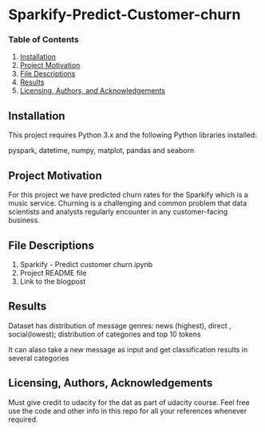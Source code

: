 # Sparkify-Predict-Customer-churn


### Table of Contents

1. [Installation](#installation)
2. [Project Motivation](#motivation)
3. [File Descriptions](#files)
4. [Results](#results)
5. [Licensing, Authors, and Acknowledgements](#licensing)

## Installation <a name="installation"></a>

This project requires Python 3.x and the following Python libraries installed:

pyspark, datetime, numpy, matplot, pandas and seaborn

## Project Motivation<a name="motivation"></a>

For this project we have predicted churn rates for the Sparkify which is a music service.
Churning is a challenging and common problem that data scientists and analysts regularly encounter in any customer-facing business.

## File Descriptions <a name="files"></a>

1. Sparkify - Predict customer churn.ipynb
2. Project README file
3. Link to the blogpost


## Results<a name="results"></a>

Dataset has distribution of message genres: news (highest), direct , social(lowest); distribution of categories and top 10 tokens

It can alaso take a new message  as input and get classification results in several categories

## Licensing, Authors, Acknowledgements<a name="licensing"></a>

Must give credit to udacity for the dat as part of udacity course. 
Feel free use the code and other info in this repo for all your references whenever required.
